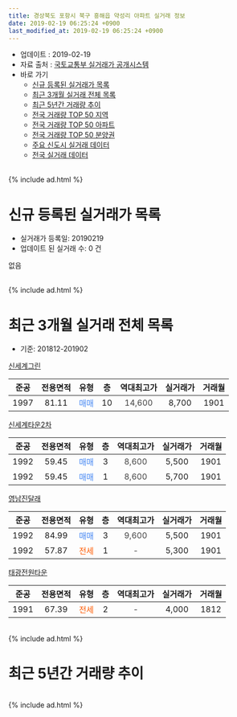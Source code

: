 ```yaml
---
title: 경상북도 포항시 북구 흥해읍 약성리 아파트 실거래 정보
date: 2019-02-19 06:25:24 +0900
last_modified_at: 2019-02-19 06:25:24 +0900
---
```


* 업데이트 : 2019-02-19
* 자료 출처 : [국토교통부 실거래가 공개시스템](http://rt.molit.go.kr)
* 바로 가기
    * [신규 등록된 실거래가 목록](#신규-등록된-실거래가-목록)
    * [최근 3개월 실거래 전체 목록](#최근-3개월-실거래-전체-목록)
    * [최근 5년간 거래량 추이](#최근-5년간-거래량-추이)
    * [전국 거래량 TOP 50 지역](https://inasie.github.io/apt-trade-info/최근-3개월-전국에서-가장-거래가-많이-발생한-지역)
    * [전국 거래량 TOP 50 아파트](https://inasie.github.io/apt-trade-info/최근-3개월-전국에서-가장-거래가-많이-발생한-아파트)
    * [전국 거래량 TOP 50 분양권](https://inasie.github.io/apt-trade-info/최근-3개월-전국에서-가장-거래가-많이-발생한-분양권)
    * [주요 신도시 실거래 데이터](https://inasie.github.io/apt-trade-info/주요-신도시)
    * [전국 실거래 데이터](https://inasie.github.io/apt-trade-info/전국)
<br>
{% include ad.html %}
<br>

# 신규 등록된 실거래가 목록
* 실거래가 등록일: 20190219
* 업데이트 된 실거래 수: 0 건

없음

<br>
{% include ad.html %}
<br>

# 최근 3개월 실거래 전체 목록
* 기준: 201812-201902


[신세계그린](https://search.naver.com/search.naver?query=%EA%B2%BD%EC%83%81%EB%B6%81%EB%8F%84+%ED%8F%AC%ED%95%AD%EC%8B%9C+%EB%B6%81%EA%B5%AC+%ED%9D%A5%ED%95%B4%EC%9D%8D+%EC%95%BD%EC%84%B1%EB%A6%AC+%EC%8B%A0%EC%84%B8%EA%B3%84%EA%B7%B8%EB%A6%B0)

|준공|전용면적|유형|층|역대최고가|실거래가|거래월|
|:---:|:---:|:---:|:---:|:---:|:---:|:---:|
|1997|81.11|<span style="color:#4285f3">매매</span>|10|<span style="color:#444444">14,600</span>|8,700|1901|

[신세계타운2차](https://search.naver.com/search.naver?query=%EA%B2%BD%EC%83%81%EB%B6%81%EB%8F%84+%ED%8F%AC%ED%95%AD%EC%8B%9C+%EB%B6%81%EA%B5%AC+%ED%9D%A5%ED%95%B4%EC%9D%8D+%EC%95%BD%EC%84%B1%EB%A6%AC+%EC%8B%A0%EC%84%B8%EA%B3%84%ED%83%80%EC%9A%B42%EC%B0%A8)

|준공|전용면적|유형|층|역대최고가|실거래가|거래월|
|:---:|:---:|:---:|:---:|:---:|:---:|:---:|
|1992|59.45|<span style="color:#4285f3">매매</span>|3|<span style="color:#444444">8,600</span>|5,500|1901|
|1992|59.45|<span style="color:#4285f3">매매</span>|1|<span style="color:#444444">8,600</span>|5,700|1901|

[영남진달래](https://search.naver.com/search.naver?query=%EA%B2%BD%EC%83%81%EB%B6%81%EB%8F%84+%ED%8F%AC%ED%95%AD%EC%8B%9C+%EB%B6%81%EA%B5%AC+%ED%9D%A5%ED%95%B4%EC%9D%8D+%EC%95%BD%EC%84%B1%EB%A6%AC+%EC%98%81%EB%82%A8%EC%A7%84%EB%8B%AC%EB%9E%98)

|준공|전용면적|유형|층|역대최고가|실거래가|거래월|
|:---:|:---:|:---:|:---:|:---:|:---:|:---:|
|1992|84.99|<span style="color:#4285f3">매매</span>|3|<span style="color:#444444">9,600</span>|5,500|1901|
|1992|57.87|<span style="color:#ff5a00">전세</span>|1|<span style="color:#444444">-</span>|5,300|1901|

[태광전원타운](https://search.naver.com/search.naver?query=%EA%B2%BD%EC%83%81%EB%B6%81%EB%8F%84+%ED%8F%AC%ED%95%AD%EC%8B%9C+%EB%B6%81%EA%B5%AC+%ED%9D%A5%ED%95%B4%EC%9D%8D+%EC%95%BD%EC%84%B1%EB%A6%AC+%ED%83%9C%EA%B4%91%EC%A0%84%EC%9B%90%ED%83%80%EC%9A%B4)

|준공|전용면적|유형|층|역대최고가|실거래가|거래월|
|:---:|:---:|:---:|:---:|:---:|:---:|:---:|
|1991|67.39|<span style="color:#ff5a00">전세</span>|2|<span style="color:#444444">-</span>|4,000|1812|


<br>
{% include ad.html %}
<br>

# 최근 5년간 거래량 추이


<div style="width:100%;">
    <canvas id="deal_progress" height="200"></canvas>
</div>

<script>
new Chart(document.getElementById("deal_progress"), {
    type: 'line',
    data: {
        labels: ['201402','201403','201404','201405','201406','201407','201408','201409','201410','201411','201412','201501','201502','201503','201504','201505','201506','201507','201508','201509','201510','201511','201512','201601','201602','201603','201604','201605','201606','201607','201608','201609','201610','201611','201612','201701','201702','201703','201704','201705','201706','201707','201708','201709','201710','201711','201712','201801','201802','201803','201804','201805','201806','201807','201808','201809','201810','201811','201812','201901','201902'],
        datasets: [{
            label: '매매',
            pointRadius: 1,
            data: [2, 4, 4, 14, 6, 6, 6, 1, 2, 3, 4, 4, 6, 11, 4, 5, 1, 8, 4, 7, 1, 2, 4, 2, 4, 5, 2, 2, 2, 1, 2, 0, 2, 2, 6, 4, 5, 3, 4, 2, 2, 4, 3, 2, 2, 1, 3, 1, 1, 2, 1, 1, 0, 0, 0, 0, 4, 0, 0, 4, 0],
            borderColor: "rgba(255, 201, 14, 1)",
            backgroundColor: "rgba(255, 201, 14, 0.5)",
            fill: false,
            lineTension: 0
        },{
            label: '전월세',
            pointRadius: 1,
            data: [1, 1, 0, 1, 1, 1, 1, 1, 1, 0, 2, 1, 1, 2, 1, 1, 0, 0, 0, 2, 2, 3, 1, 0, 1, 2, 0, 3, 5, 2, 0, 0, 0, 2, 0, 2, 1, 1, 0, 0, 0, 3, 2, 2, 1, 4, 1, 1, 0, 1, 2, 1, 2, 1, 0, 1, 2, 0, 1, 1, 0],
            borderColor: "rgba(0, 141, 185, 1)",
            backgroundColor: "rgba(0, 141, 185, 0.5)",
            fill: false,
            lineTension: 0
        }
        ]
    },
    options: {
        responsive: true,
        title: {
            display: false
        },
        tooltips: {
            mode: 'index',
            intersect: false
        },
        hover: {
            mode: 'nearest',
            intersect: true
        },
        scales: {
            xAxes: [{
                display: true,
                scaleLabel: {
                    display: true,
                    labelString: '년/월'
                }
            }],
            yAxes: [{
                display: true,
                ticks: {
                    suggestedMin: 0,
                },
                scaleLabel: {
                    display: true,
                    labelString: '실거래 수'
                }
            }]
        }
    }
});

</script>


<br>
{% include ad.html %}
<br>

